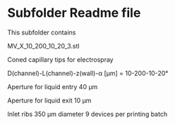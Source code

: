 # Subfolder Readme file
This subfolder contains

MV_X_10_200_10_20_3.stl

Coned capillary tips for electrospray

D(channel)-L(channel)-z(wall)-α [µm]
= 10-200-10-20°

Aperture for liquid entry
40 µm

Aperture for liquid exit
10 µm

Inlet ribs 350 µm diameter
9 devices per printing batch
